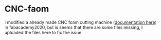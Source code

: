 # CNC-faom

I modified a already made CNC foam cutting machine ([documentation here](http://fabacademy.org/2020/labs/techworks/machine-week.html)) in fabacademy2020, but is seems that there are some files missing, I uploaded the files here to fix the issue

